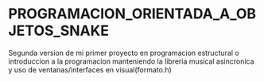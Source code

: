 # PROGRAMACION_ORIENTADA_A_OBJETOS_SNAKE
Segunda version de mi primer proyecto en programacion estructural o introduccion a la programacion manteniendo la libreria musical asincronica y uso de ventanas/interfaces en visual(formato.h)
